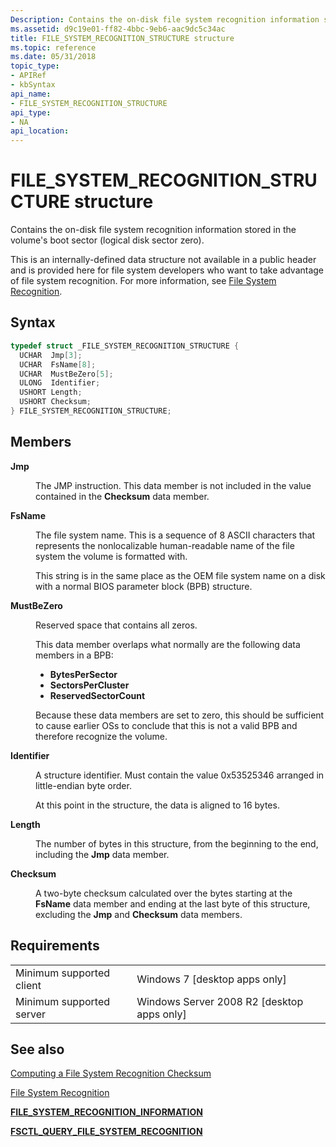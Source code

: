 ```yaml
---
Description: Contains the on-disk file system recognition information stored in the volumes boot sector (logical disk sector zero).
ms.assetid: d9c19e01-ff82-4bbc-9eb6-aac9dc5c34ac
title: FILE_SYSTEM_RECOGNITION_STRUCTURE structure
ms.topic: reference
ms.date: 05/31/2018
topic_type: 
- APIRef
- kbSyntax
api_name: 
- FILE_SYSTEM_RECOGNITION_STRUCTURE
api_type: 
- NA
api_location: 
---
```


# FILE\_SYSTEM\_RECOGNITION\_STRUCTURE structure

Contains the on-disk file system recognition information stored in the volume's boot sector (logical disk sector zero).

This is an internally-defined data structure not available in a public header and is provided here for file system developers who want to take advantage of file system recognition. For more information, see [File System Recognition](file-system-recognition.md).

## Syntax


```C++
typedef struct _FILE_SYSTEM_RECOGNITION_STRUCTURE {
  UCHAR  Jmp[3];
  UCHAR  FsName[8];
  UCHAR  MustBeZero[5];
  ULONG  Identifier;
  USHORT Length;
  USHORT Checksum;
} FILE_SYSTEM_RECOGNITION_STRUCTURE;
```



## Members

<dl> <dt>

**Jmp**
</dt> <dd>

The JMP instruction. This data member is not included in the value contained in the **Checksum** data member.

</dd> <dt>

**FsName**
</dt> <dd>

The file system name. This is a sequence of 8 ASCII characters that represents the nonlocalizable human-readable name of the file system the volume is formatted with.

This string is in the same place as the OEM file system name on a disk with a normal BIOS parameter block (BPB) structure.

</dd> <dt>

**MustBeZero**
</dt> <dd>

Reserved space that contains all zeros.

This data member overlaps what normally are the following data members in a BPB:

-   **BytesPerSector**
-   **SectorsPerCluster**
-   **ReservedSectorCount**

Because these data members are set to zero, this should be sufficient to cause earlier OSs to conclude that this is not a valid BPB and therefore recognize the volume.

</dd> <dt>

**Identifier**
</dt> <dd>

A structure identifier. Must contain the value 0x53525346 arranged in little-endian byte order.

At this point in the structure, the data is aligned to 16 bytes.

</dd> <dt>

**Length**
</dt> <dd>

The number of bytes in this structure, from the beginning to the end, including the **Jmp** data member.

</dd> <dt>

**Checksum**
</dt> <dd>

A two-byte checksum calculated over the bytes starting at the **FsName** data member and ending at the last byte of this structure, excluding the **Jmp** and **Checksum** data members.

</dd> </dl>

## Requirements



|                                     |                                                         |
|-------------------------------------|---------------------------------------------------------|
| Minimum supported client<br/> | Windows 7 \[desktop apps only\]<br/>              |
| Minimum supported server<br/> | Windows Server 2008 R2 \[desktop apps only\]<br/> |



## See also

<dl> <dt>

[Computing a File System Recognition Checksum](computing-a-file-system-recognition-checksum.md)
</dt> <dt>

[File System Recognition](file-system-recognition.md)
</dt> <dt>

[**FILE\_SYSTEM\_RECOGNITION\_INFORMATION**](/windows/desktop/api/WinIoCtl/ns-winioctl-file_system_recognition_information)
</dt> <dt>

[**FSCTL\_QUERY\_FILE\_SYSTEM\_RECOGNITION**](https://msdn.microsoft.com/en-us/library/Dd442655(v=VS.85).aspx)
</dt> </dl>

 

 




